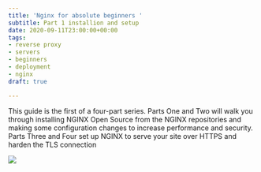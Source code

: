 ```yaml
---
title: 'Nginx for absolute beginners '
subtitle: Part 1 installion and setup
date: 2020-09-11T23:00:00+00:00
tags:
- reverse proxy
- servers
- beginners
- deployment
- nginx
draft: true

---
```

This guide is the first of a four-part series. Parts One and Two will walk you through installing NGINX Open Source from the NGINX repositories and making some configuration changes to increase performance and security. Parts Three and Four set up NGINX to serve your site over HTTPS and harden the TLS connection

![](/uploads/nginx.png)